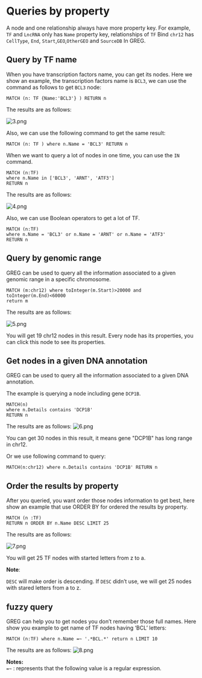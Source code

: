 # Queries by property

A node and one relationship always have more property key. For example, `TF` and `LncRNA` only has `Name`
property key, relationships of `TF` Bind `chr12` has `CellType`, `End`, `Start`,`GEO`,`OtherGEO` and `SourceDB` In GREG.

## Query by TF name
When you have transcription factors name, you can get its nodes. Here we show an
example, the transcription factors name is `BCL3`, we can use the command as follows
to get `BCL3` node:

```
MATCH (n: TF {Name:'BCL3'} ) RETURN n
```
The results are as follows:

![3.png](./images/3.png)

Also, we can use the following command to get the same result:
```
MATCH (n: TF ) where n.Name = 'BCL3' RETURN n
```

When we want to query a lot of nodes in one time, you can use the `IN` command.
```
MATCH (n:TF) 
where n.Name in ['BCL3', 'ARNT', 'ATF3']
RETURN n
```
The results are as follows:

![4.png](./images/4.png)

Also, we can use Boolean operators to get a lot of TF.
```
MATCH (n:TF)
where n.Name = 'BCL3' or n.Name = 'ARNT' or n.Name = 'ATF3'
RETURN n
```

## Query by genomic range

GREG can be used to query all the information associated to a given genomic range
in a specific chromosome.

```
MATCH (m:chr12) where toInteger(m.Start)>20000 and
toInteger(m.End)<60000
return m
```
The results are as follows:

![5.png](./images/5.png)

You will get 19 chr12 nodes in this result. Every node has its properties, you can click
this node to see its properties.

## Get nodes in a given DNA annotation

GREG can be used to query all the information associated to a given DNA
annotation.

The example is querying a node including gene `DCP1B`.

```
MATCH(n) 
where n.Details contains 'DCP1B' 
RETURN n
```
The results are as follows:
![6.png](./images/6.png)

You can get 30 nodes in this result, it means gene "DCP1B" has long range in chr12.


Or we use following command to query:
```
MATCH(n:chr12) where n.Details contains 'DCP1B' RETURN n
```

## Order the results by property

After you queried, you want order those nodes information to get best, here show an
example that use ORDER BY for ordered the results by property.

```
MATCH (n :TF) 
RETURN n ORDER BY n.Name DESC LIMIT 25
```
The results are as follows:

![7.png](./images/7.png)

You will get 25 TF nodes with started letters from z to a.

**Note**:   

`DESC` will make order is descending. If `DESC` didn’t use, we will get 25 nodes
with stared letters from a to z.

## fuzzy query

GREG can help you to get nodes you don’t remember those full names. Here show you example
to get name of TF nodes having ‘BCL’ letters:
```
MATCH (n:TF) where n.Name =~ '.*BCL.*' return n LIMIT 10
```
The results are as follows:
![8.png](./images/8.png)

**Notes:**  
`=~` : represents that the following value is a regular expression.
